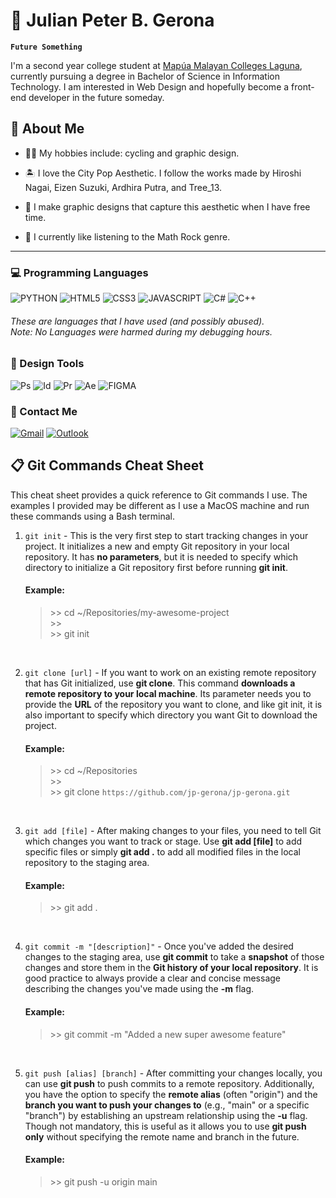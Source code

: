 # 🌊 Julian Peter B. Gerona

**`Future Something`**

I'm a second year college student at [Mapúa Malayan Colleges Laguna], currently pursuing a degree in Bachelor of Science in Information Technology. I am interested in Web Design and hopefully become a front-end developer in the future someday.

[Mapúa Malayan Colleges Laguna]: https://mcl.edu.ph/

## 🌝 About Me

- 🚴‍♂️ My hobbies include: cycling and graphic design.

- 🏝 I love the City Pop Aesthetic. I follow the works made by Hiroshi Nagai, Eizen Suzuki, Ardhira Putra, and Tree_13. 

- 🌇 I make graphic designs that capture this aesthetic when I have free time.

- 🎵 I currently like listening to the Math Rock genre.

---

### 💻 Programming Languages

![PYTHON](https://img.shields.io/badge/Python-FFD43B?style=for-the-badge&logo=python&logoColor=blue)
![HTML5](https://img.shields.io/badge/HTML5-E34F26?style=for-the-badge&logo=html5&logoColor=white)
![CSS3](https://img.shields.io/badge/CSS3-1572B6?style=for-the-badge&logo=css3&logoColor=white)
![JAVASCRIPT](https://img.shields.io/badge/JavaScript-323330?style=for-the-badge&logo=javascript&logoColor=F7DF1E)
![C#](https://img.shields.io/badge/C%23-239120?style=for-the-badge&logo=c-sharp&logoColor=white)
![C++](https://img.shields.io/badge/C%2B%2B-00599C?style=for-the-badge&logo=c%2B%2B&logoColor=white)

<h6>These are languages that I have used (and possibly abused).<br />
Note: No Languages <i>were harmed</i> during my debugging hours.</h6>

### 🎨 Design Tools

![Ps](https://img.shields.io/badge/Adobe%20Photoshop-31A8FF?style=for-the-badge&logo=Adobe%20Photoshop&logoColor=black)
![Id](https://img.shields.io/badge/Adobe%20InDesign-FF3366?style=for-the-badge&logo=Adobe%20InDesign&logoColor=white)
![Pr](https://img.shields.io/badge/Adobe%20Premiere%20Pro-9999FF?style=for-the-badge&logo=Adobe%20Premiere%20Pro&logoColor=white)
![Ae](https://img.shields.io/badge/Adobe%20after%20affects-CF96FD?style=for-the-badge&logo=Adobe%20after%20effects&logoColor=393665)
![FIGMA](https://img.shields.io/badge/Figma-F24E1E?style=for-the-badge&logo=figma&logoColor=white)

### 🙂 Contact Me

[![Gmail](https://img.shields.io/badge/Gmail-D14836?style=for-the-badge&logo=gmail&logoColor=white&link=mailto:julianpetergerona@gmail.com)](mailto:julianpetergerona@gmail.com)
[![Outlook](https://img.shields.io/badge/Microsoft_Outlook-0078D4?style=for-the-badge&logo=microsoft-outlook&logoColor=white&link=mailto:2022jpbgerona@live.mcl.edu.ph)](mailto:2022jpbgerona@live.mcl.edu.ph)

##  📋 Git Commands Cheat Sheet

This cheat sheet provides a quick reference to Git commands I use. The examples I provided may be different as I use a MacOS machine and run these commands using a Bash terminal.

1. `git init` - This is the very first step to start tracking changes in your project. It initializes a new and empty Git repository in your local repository. It has **no parameters**, but it is needed to specify which directory to initialize a Git repository first before running **git init**.
    #### Example:
    > &gt;&gt; cd ~/Repositories/my-awesome-project    
    > &gt;&gt;    
    > &gt;&gt; git init

<br />

2. `git clone [url]` - If you want to work on an existing remote repository that has Git initialized, use **git clone**. This command **downloads a remote repository to your local machine**. Its parameter needs you to provide the **URL** of the repository you want to clone, and like git init, it is also important to specify which directory you want Git to download the project.
    #### Example:
    > &gt;&gt; cd ~/Repositories    
    > &gt;&gt;    
    > &gt;&gt; git clone `https://github.com/jp-gerona/jp-gerona.git`

<br />

3. `git add [file]` - After making changes to your files, you need to tell Git which changes you want to track or stage. Use **git add [file]** to add specific files or simply **git add .** to add all modified files in the local repository to the staging area.
    #### Example:
    > &gt;&gt; git add .

<br />

4. `git commit -m "[description]"` - Once you've added the desired changes to the staging area, use **git commit** to take a **snapshot** of those changes and store them in the **Git history of your local repository**. It is good practice to always provide a clear and concise message describing the changes you've made using the **-m** flag.
    #### Example:
    > &gt;&gt; git commit -m "Added a new super awesome feature"

<br />

5. `git push [alias] [branch]` - After committing your changes locally, you can use **git push** to push commits to a remote repository. Additionally, you have the option to specify the **remote alias** (often "origin") and the **branch you want to push your changes to** (e.g., "main" or a specific "branch") by establishing an upstream relationship using the **-u** flag. Though not mandatory, this is useful as it allows you to use **git push only** without specifying the remote name and branch in the future.
    #### Example:
    > &gt;&gt; git push -u origin main